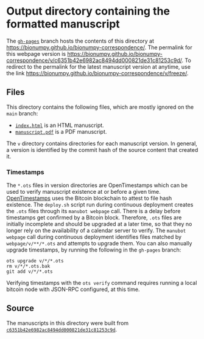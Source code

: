 # Output directory containing the formatted manuscript

The [`gh-pages`](https://github.com/bionumpy/bionumpy-correspondence/tree/gh-pages) branch hosts the contents of this directory at <https://bionumpy.github.io/bionumpy-correspondence/>.
The permalink for this webpage version is <https://bionumpy.github.io/bionumpy-correspondence/v/c6351b42e6982ac8494dd000821de31c81253c9d/>.
To redirect to the permalink for the latest manuscript version at anytime, use the link <https://bionumpy.github.io/bionumpy-correspondence/v/freeze/>.

## Files

This directory contains the following files, which are mostly ignored on the `main` branch:

+ [`index.html`](index.html) is an HTML manuscript.
+ [`manuscript.pdf`](manuscript.pdf) is a PDF manuscript.

The `v` directory contains directories for each manuscript version.
In general, a version is identified by the commit hash of the source content that created it.

### Timestamps

The `*.ots` files in version directories are OpenTimestamps which can be used to verify manuscript existence at or before a given time.
[OpenTimestamps](https://opentimestamps.org/) uses the Bitcoin blockchain to attest to file hash existence.
The `deploy.sh` script run during continuous deployment creates the `.ots` files through its `manubot webpage` call.
There is a delay before timestamps get confirmed by a Bitcoin block.
Therefore, `.ots` files are initially incomplete and should be upgraded at a later time, so that they no longer rely on the availability of a calendar server to verify.
The `manubot webpage` call during continuous deployment identifies files matched by `webpage/v/**/*.ots` and attempts to upgrade them.
You can also manually upgrade timestamps, by running the following in the `gh-pages` branch:

```shell
ots upgrade v/*/*.ots
rm v/*/*.ots.bak
git add v/*/*.ots
```

Verifying timestamps with the `ots verify` command requires running a local bitcoin node with JSON-RPC configured, at this time.

## Source

The manuscripts in this directory were built from
[`c6351b42e6982ac8494dd000821de31c81253c9d`](https://github.com/bionumpy/bionumpy-correspondence/commit/c6351b42e6982ac8494dd000821de31c81253c9d).
